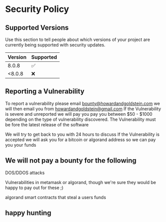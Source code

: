 # Security Policy

## Supported Versions

Use this section to tell people about which versions of your project are
currently being supported with security updates.

| Version | Supported          |
| ------- | ------------------ |
| 8.0.8   | :white_check_mark: |
| <8.0.8  | :x:                |


## Reporting a Vulnerability

To report a vulnerability please email bounty@howardandgoldstein.com
we will then email you from howardandgoldstein@gmail.com
If the Vulnerability is severe and unreported we will pay you pay you between $50 - $1000
depending on the type of vulnerability discovered.
The Vulnerability must be fore the latest release of the software

We will try to get back to you with 24 hours to discuss
If the Vulnerability is accepted we will ask you for a bitcoin or algorand address so we can pay you your funds

## We will not pay a bounty for the following
DOS/DDOS attacks

Vulnerabilities in metamask or algorand, though we're sure they would be happy to pay out for these ;)

algorand smart contracts that steal a users funds


## happy hunting
